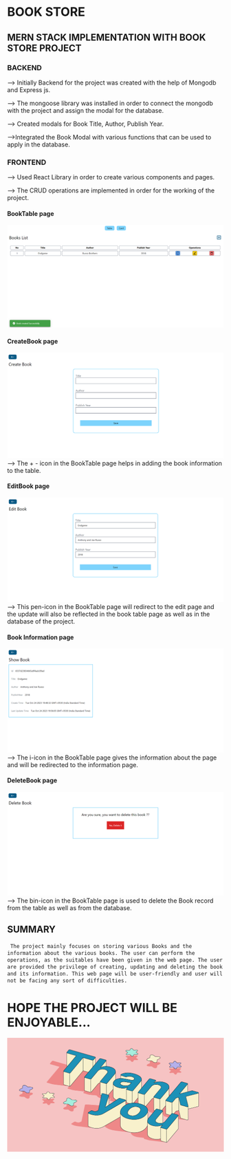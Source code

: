 # BOOK STORE

## MERN STACK IMPLEMENTATION WITH BOOK STORE PROJECT

### BACKEND

--> Initially Backend for the project was created with the help of Mongodb and Express js.

--> The mongoose library was installed in order to connect the mongodb with the project and assign the modal for the database.

--> Created modals for Book Title, Author, Publish Year.

-->Integrated the Book Modal with various functions that can be used to apply in the database.


### FRONTEND

--> Used React Library in order to create various components and pages.

--> The CRUD operations are implemented in order for the working of the project.

#### BookTable page

![Alt text](TableBook.png)

#### CreateBook page

![Alt text](createpage.png)
--> The + - icon in the BookTable page helps in adding the book information to the table.

#### EditBook page

![Alt text](BookEdit.png)
--> This pen-icon in the BookTable page will redirect to the edit page and the update will also be reflected in the book table page as well as in the database of the project.

#### Book Information page

![Alt text](BookInformation.png)
--> The i-icon in the BookTable page gives the information about the page and will be redirected to the information page.

#### DeleteBook page

![Alt text](DeleteBook.png)
--> The bin-icon in the BookTable page is used to delete the Book record from the table as well as from the database.


## SUMMARY

     The project mainly focuses on storing various Books and the information about the various books. The user can perform the operations, as the suitables have been given in the web page. The user are provided the privilege of creating, updating and deleting the book and its information. This web page will be user-friendly and user will not be facing any sort of difficulties.

# HOPE THE PROJECT WILL BE ENJOYABLE...

![Alt text](thankyou.png)